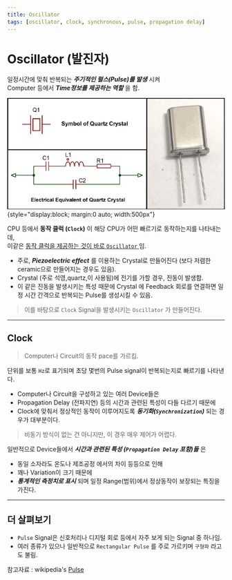 ```yaml
---
title: Oscillator
tags: [oscillator, clock, synchronous, pulse, propagation delay]
---
```

# Oscillator (발진자)

일정시간에 맞춰 반복되는 ***주기적인 펄스(Pulse)를 발생*** 시켜  
Computer 등에서 ***Time정보를 제공하는 역할*** 을 함.  

![Oscillator](img/Quartz-Crystal-Oscillator.png){style="display:block; margin:0 auto; width:500px"}

CPU 등에서 **동작 클럭 (`Clock`)** 이 해당 CPU가 어떤 빠르기로 동작하는지를 나타내는데,  
이같은 <u>동작 클럭을 제공하는 것이 바로 `Oscillator` </u>임.  

* 주로, ***Piezoelectric effect*** 를 이용하는 Crystal로 만들어진다 (보다 저렴한 ceramic으로 만들어지는 경우도 있음). 
* Crystal (주로 석영,quartz,이 사용됨)에 전기를 가할 경우, 진동이 발생함.
* 이 같은 진동을 발생시키는 특성 때문에 Crystal 에 Feedback 회로를 연결하면 일정 시간 간격으로 반복되는 Pulse를 생성시킬 수 있음.

> 이를 바탕으로 `Clock` Signal을 발생시키는 `Oscillator` 가 만들어진다.  

---

## Clock 

> Computer나 Circuit의 동작 pace를 가르킴. 

단위를 보통 `Hz`로 표기되며 초당 몇번의 Pulse signal이 반복되는지로 빠르기를 나타낸다.  

* Computer나 Circuit을 구성하고 있는 여러 Device들은 
* Propagation Delay (전파지연) 등의 시간과 관련된 특성이 다들 다르기 때문에 
* Clock에 맞춰서 정상적인 동작이 이루어지도록 ***동기화(`Synchronization`)*** 되는 경우가 대부분이다. 

> 비동기 방식이 없는 건 아니지만, 이 경우 매우 제어가 어렵다.  

일반적으로 Device들에서 ***시간과 관련된 특성 (`Propagation Delay` 포함)들*** 은 

* 동일 소자라도 온도나 제조공정 에서의 차이 등등으로 인해 
* 꽤나 Variation이 크기 때문에 
* ***통계적인 측정치로 표시*** 되며 
일정 Range(범위)에서 정상동작이 보장되는 특징을 가진다.  

---

## 더 살펴보기

* `Pulse` Signal은 신호처리나 디지털 회로 등에서 자주 보게 되는 Signal 중 하나임. 
* 여러 종류가 있으나 일반적으로 `Rectangular Pulse` 를 주로 가르키며 `구형파` 라고도 불림.


참고자료 : wikipedia's [Pulse](https://en.wikipedia.org/wiki/Pulse_(signal_processing))